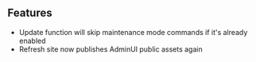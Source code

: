## Features

-   Update function will skip maintenance mode commands if it's already enabled
-   Refresh site now publishes AdminUI public assets again
